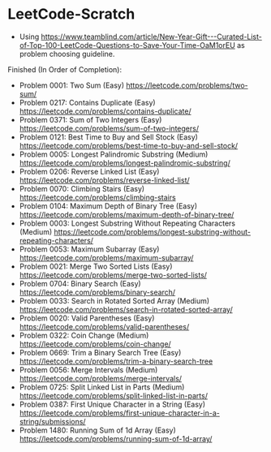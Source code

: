 # LeetCode-Scratch

  - Using https://www.teamblind.com/article/New-Year-Gift---Curated-List-of-Top-100-LeetCode-Questions-to-Save-Your-Time-OaM1orEU as problem choosing guideline. 

Finished (In Order of Completion): 
  - Problem 0001: Two Sum (Easy) https://leetcode.com/problems/two-sum/
  - Problem 0217: Contains Duplicate (Easy) https://leetcode.com/problems/contains-duplicate/
  - Problem 0371: Sum of Two Integers (Easy) https://leetcode.com/problems/sum-of-two-integers/
  - Problem 0121: Best Time to Buy and Sell Stock (Easy) https://leetcode.com/problems/best-time-to-buy-and-sell-stock/
  - Problem 0005: Longest Palindromic Substring (Medium) https://leetcode.com/problems/longest-palindromic-substring/
  - Problem 0206: Reverse Linked List (Easy) https://leetcode.com/problems/reverse-linked-list/
  - Problem 0070: Climbing Stairs (Easy) https://leetcode.com/problems/climbing-stairs
  - Problem 0104: Maximum Depth of Binary Tree (Easy) https://leetcode.com/problems/maximum-depth-of-binary-tree/
  - Problem 0003: Longest Substring Without Repeating Characters (Medium) https://leetcode.com/problems/longest-substring-without-repeating-characters/
  - Problem 0053: Maximum Subarray (Easy) https://leetcode.com/problems/maximum-subarray/
  - Problem 0021: Merge Two Sorted Lists (Easy) https://leetcode.com/problems/merge-two-sorted-lists/
  - Problem 0704: Binary Search (Easy) https://leetcode.com/problems/binary-search/
  - Problem 0033: Search in Rotated Sorted Array (Medium) https://leetcode.com/problems/search-in-rotated-sorted-array/
  - Problem 0020: Valid Parentheses (Easy) https://leetcode.com/problems/valid-parentheses/
  - Problem 0322: Coin Change (Medium) https://leetcode.com/problems/coin-change/
  - Problem 0669: Trim a Binary Search Tree (Easy) https://leetcode.com/problems/trim-a-binary-search-tree
  - Problem 0056: Merge Intervals (Medium) https://leetcode.com/problems/merge-intervals/
  - Problem 0725: Split Linked List in Parts (Medium) https://leetcode.com/problems/split-linked-list-in-parts/
  - Problem 0387: First Unique Character in a String (Easy) https://leetcode.com/problems/first-unique-character-in-a-string/submissions/
  - Problem 1480: Running Sum of 1d Array (Easy) https://leetcode.com/problems/running-sum-of-1d-array/